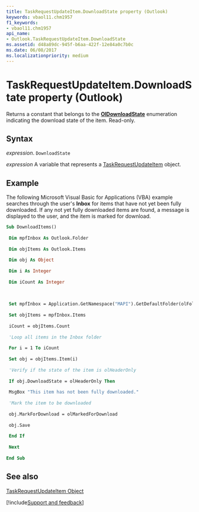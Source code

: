 ```yaml
---
title: TaskRequestUpdateItem.DownloadState property (Outlook)
keywords: vbaol11.chm1957
f1_keywords:
- vbaol11.chm1957
api_name:
- Outlook.TaskRequestUpdateItem.DownloadState
ms.assetid: d48a89dc-945f-b6aa-422f-12e84a0c7b0c
ms.date: 06/08/2017
ms.localizationpriority: medium
---
```



# TaskRequestUpdateItem.DownloadState property (Outlook)

Returns a constant that belongs to the **[OlDownloadState](Outlook.OlDownloadState.md)** enumeration indicating the download state of the item. Read-only.


## Syntax

_expression_. `DownloadState`

_expression_ A variable that represents a [TaskRequestUpdateItem](Outlook.TaskRequestUpdateItem.md) object.


## Example

The following Microsoft Visual Basic for Applications (VBA) example searches through the user's **Inbox** for items that have not yet been fully downloaded. If any not yet fully downloaded items are found, a message is displayed to the user, and the item is marked for download.


```vb
Sub DownloadItems() 
 
 Dim mpfInbox As Outlook.Folder 
 
 Dim objItems As Outlook.Items 
 
 Dim obj As Object 
 
 Dim i As Integer 
 
 Dim iCount As Integer 
 
 
 
 Set mpfInbox = Application.GetNamespace("MAPI").GetDefaultFolder(olFolderInbox) 
 
 Set objItems = mpfInbox.Items 
 
 iCount = objItems.Count 
 
 'Loop all items in the Inbox folder 
 
 For i = 1 To iCount 
 
 Set obj = objItems.Item(i) 
 
 'Verify if the state of the item is olHeaderOnly 
 
 If obj.DownloadState = olHeaderOnly Then 
 
 MsgBox "This item has not been fully downloaded." 
 
 'Mark the item to be downloaded 
 
 obj.MarkForDownload = olMarkedForDownload 
 
 obj.Save 
 
 End If 
 
 Next 
 
End Sub
```


## See also


[TaskRequestUpdateItem Object](Outlook.TaskRequestUpdateItem.md)

[!include[Support and feedback](~/includes/feedback-boilerplate.md)]